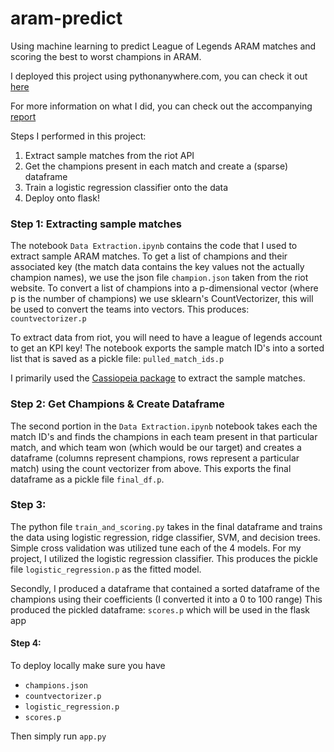 # aram-predict
Using machine learning to predict League of Legends ARAM matches and scoring the best to worst champions in ARAM.

I deployed this project using pythonanywhere.com, you can check it out [here](http://arampredict.pythonanywhere.com/)

For more information on what I did, you can check out the accompanying [report](https://alexnguyen9.github.io/project/lolaram/)

Steps I performed in this project:
1. Extract sample matches from the riot API
2. Get the champions present in each match and create a (sparse) dataframe
3. Train a logistic regression classifier onto the data
4. Deploy onto flask!

### Step 1: Extracting sample matches
The notebook `Data Extraction.ipynb` contains the code that I used to extract sample ARAM matches. To get a list of champions and their associated key (the match data contains the key values not the actually champion names), we use the json file `champion.json` taken from the riot website.  To convert a list of champions into a p-dimensional vector (where p is the number of champions) we use sklearn's CountVectorizer,  this will be used to convert the teams into vectors.  This produces: `countvectorizer.p`

To extract data from riot, you will need to have a league of legends account to get an KPI key!  The notebook exports the sample match ID's into a sorted list that is saved as a pickle file:  `pulled_match_ids.p`

I primarily used the [Cassiopeia package](https://github.com/meraki-analytics/cassiopeia) to extract the sample matches.  

### Step 2: Get Champions & Create Dataframe
The second portion in the `Data Extraction.ipynb` notebook takes each the match ID's and finds the champions in each team present in that particular match, and which team won (which would be our target) and creates a dataframe (columns represent champions, rows represent a particular match) using the count vectorizer from above. This exports the final dataframe as a  pickle file `final_df.p`.

### Step 3: 
The python file  `train_and_scoring.py` takes in the final dataframe and trains the data using logistic regression, ridge classifier, SVM, and decision trees.  Simple cross validation was utilized tune each of the 4 models. For my project, I utilized the logistic regression classifier.  This produces the pickle file `logistic_regression.p` as the fitted model.

Secondly, I produced a dataframe that contained a sorted dataframe of the champions using their coefficients (I converted it into a 0 to 100 range) This produced the pickled dataframe: `scores.p` which will be used in the flask app

#### Step 4:
To deploy locally make sure you have 
* `champions.json`
* `countvectorizer.p`
* `logistic_regression.p`
* `scores.p` 

Then simply run `app.py`
